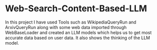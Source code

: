 # Web-Search-Content-Based-LLM
In this project I have used Tools such as WikipediaQueryRun and ArxivQueryRun along with some web data imported through WebBaseLoader and created an LLM models which helps us to get most accurate data based on user data. It also shows the thinking of the LLM model.
